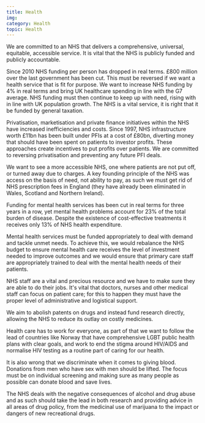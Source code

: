 ```yaml
---
title: Health
img:
category: Health
topic: Health
---
```


We are committed to an NHS that delivers a comprehensive, universal, equitable, accessible service. It is vital that the NHS is publicly funded and publicly accountable.

Since 2010 NHS funding per person has dropped in real terms. £800 million over the last government has been cut. This must be reversed if we want a health service that is fit for purpose. We want to increase NHS funding by 4% in real terms and bring UK healthcare spending in line with the G7 average.  NHS funding must then continue to keep up with need, rising with in line with UK population growth.  The NHS is a vital service, it is right that it be funded by general taxation.

Privatisation, marketisation and private finance initiatives within the NHS have increased inefficiencies and costs. Since 1997, NHS infrastructure worth £11bn has been built under PFIs at a cost of £80bn, diverting money that should have been spent on patients to investor profits. These approaches create incentives to put profits over patients. We are committed to reversing privatisation and preventing any future PFI deals.

We want to see a more accessible NHS, one where patients are not put off, or turned away due to charges. A key founding principle of the NHS was access on the basis of need, not ability to pay, as such we must get rid of NHS prescription fees in England (they have already been eliminated in Wales, Scotland and Northern Ireland).

Funding for mental health services has been cut in real terms for three years in a row, yet mental health problems account for 23% of the total burden of disease. Despite the existence of cost-effective treatments it receives only 13% of NHS health expenditure. 

Mental health services must be funded appropriately to deal with demand and tackle unmet needs. To achieve this, we would rebalance the NHS budget to ensure mental health care receives the level of investment needed to improve outcomes and we would ensure that primary care staff are appropriately trained to deal with the mental health needs of their patients.

NHS staff are a vital and precious resource and we have to make sure they are able to do their jobs. It's vital that doctors, nurses and other medical staff can focus on patient care; for this to happen they must have the proper level of administrative and logistical support.  

We aim to abolish patents on drugs and instead fund research directly, allowing the NHS to reduce its outlay on costly medicines.

Health care has to work for everyone, as part of that we want to follow the lead of countries like Norway that have comprehensive LGBT public health plans with clear goals, and work to end the stigma around HIV/AIDS and normalise HIV testing as a routine part of caring for our health.

It is also wrong that we discriminate when it comes to giving blood. Donations from men who have sex with men should be lifted. The focus must be on individual screening and making sure as many people as possible can donate blood and save lives.

The NHS deals with the negative consequences of alcohol and drug abuse and as such should take the lead in both research and providing advice in all areas of drug policy, from the medicinal use of marijuana to the impact or dangers of new recreational drugs.